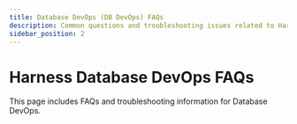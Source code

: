 ```yaml
---
title: Database DevOps (DB DevOps) FAQs
description: Common questions and troubleshooting issues related to Harness DB DevOps.
sidebar_position: 2
---
```


# Harness Database DevOps FAQs

This page includes FAQs and troubleshooting information for Database DevOps.
